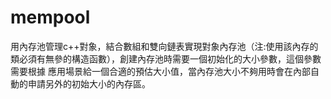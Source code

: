 # mempool
用內存池管理c++對象，結合數組和雙向鏈表實現對象內存池（注:使用該內存的類必須有無參的構造函數），創建內存池時需要一個初始化的大小參數，這個參數需要根據
應用場景給一個合適的預估大小值，當內存池大小不夠用時會在內部自動的申請另外的初始大小的內存區。
